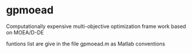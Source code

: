 gpmoead
=======

Computationally expensive multi-objective optimization frame work based on MOEA/D-DE

funtions list are give in the file gpmoead.m as Matlab conventions